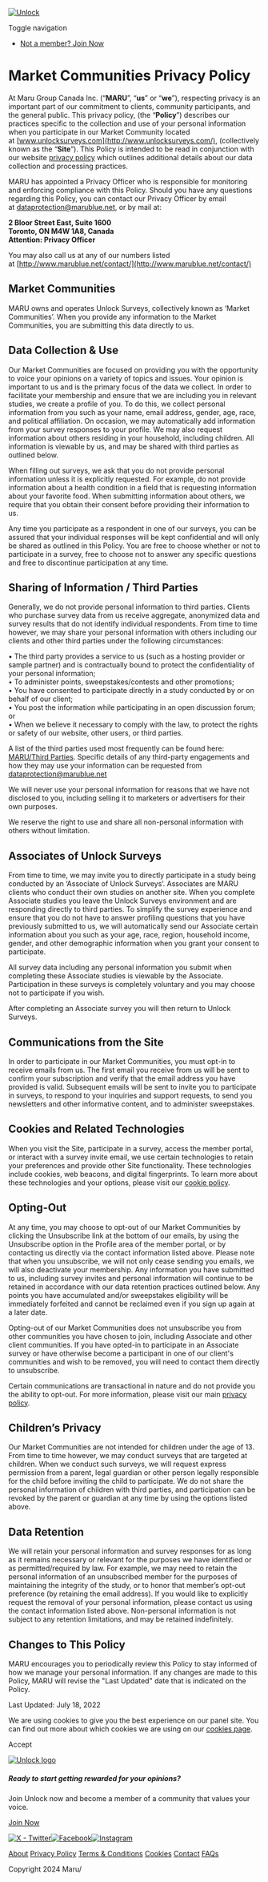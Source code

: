 [![Unlock](/img/header/logo.svg)](https://www.springboardamerica.com/)

Toggle navigation

* [Not a member? Join Now](https://www.springboardamerica.com/recruit?rmId=799a8e4b-5c17-4d86-8008-855a9f2134e3&rmPub=MSBAPortal2023)

Market Communities Privacy Policy
=================================

At Maru Group Canada Inc. (“**MARU**”, “**us**” or “**we**”), respecting privacy is an important part of our commitment to clients, community participants, and the general public. This privacy policy, (the “**Policy**”) describes our practices specific to the collection and use of your personal information when you participate in our Market Community located at [www.unlocksurveys.com](http://www.unlocksurveys.com/), (collectively known as the “**Site**”). This Policy is intended to be read in conjunction with our website [privacy policy](http://marublue.net/privacy) which outlines additional details about our data collection and processing practices.

MARU has appointed a Privacy Officer who is responsible for monitoring and enforcing compliance with this Policy. Should you have any questions regarding this Policy, you can contact our Privacy Officer by email at [dataprotection@marublue.net](mailto:dataprotection@marublue.net), or by mail at:

**2 Bloor Street East, Suite 1600  
Toronto, ON M4W 1A8, Canada   
Attention: Privacy Officer**

You may also call us at any of our numbers listed at [http://www.marublue.net/contact/](http://www.marublue.net/contact/)

Market Communities
------------------

MARU owns and operates Unlock Surveys, collectively known as ‘Market Communities’. When you provide any information to the Market Communities, you are submitting this data directly to us. 

Data Collection & Use
---------------------

Our Market Communities are focused on providing you with the opportunity to voice your opinions on a variety of topics and issues. Your opinion is important to us and is the primary focus of the data we collect. In order to facilitate your membership and ensure that we are including you in relevant studies, we create a profile of you. To do this, we collect personal information from you such as your name, email address, gender, age, race, and political affiliation. On occasion, we may automatically add information from your survey responses to your profile. We may also request information about others residing in your household, including children. All information is viewable by us, and may be shared with third parties as outlined below.

When filling out surveys, we ask that you do not provide personal information unless it is explicitly requested. For example, do not provide information about a health condition in a field that is requesting information about your favorite food. When submitting information about others, we require that you obtain their consent before providing their information to us.

Any time you participate as a respondent in one of our surveys, you can be assured that your individual responses will be kept confidential and will only be shared as outlined in this Policy. You are free to choose whether or not to participate in a survey, free to choose not to answer any specific questions and free to discontinue participation at any time.

Sharing of Information / Third Parties
--------------------------------------

Generally, we do not provide personal information to third parties. Clients who purchase survey data from us receive aggregate, anonymized data and survey results that do not identify individual respondents. From time to time however, we may share your personal information with others including our clients and other third parties under the following circumstances:

• The third party provides a service to us (such as a hosting provider or sample partner) and is contractually bound to protect the confidentiality of your personal information;  
• To administer points, sweepstakes/contests and other promotions;  
• You have consented to participate directly in a study conducted by or on behalf of our client;  
• You post the information while participating in an open discussion forum; or  
• When we believe it necessary to comply with the law, to protect the rights or safety of our website, other users, or third parties.

A list of the third parties used most frequently can be found here: [MARU/Third Parties](https://www.marugroup.net/s/third-party-list-July-21-2022.pdf). Specific details of any third-party engagements and how they may use your information can be requested from [dataprotection@marublue.net](mailto:dataprotection@marublue.net)

We will never use your personal information for reasons that we have not disclosed to you, including selling it to marketers or advertisers for their own purposes.

We reserve the right to use and share all non-personal information with others without limitation.

Associates of Unlock Surveys
----------------------------

From time to time, we may invite you to directly participate in a study being conducted by an ‘Associate of Unlock Surveys’. Associates are MARU clients who conduct their own studies on another site. When you complete Associate studies you leave the Unlock Surveys environment and are responding directly to third parties. To simplify the survey experience and ensure that you do not have to answer profiling questions that you have previously submitted to us, we will automatically send our Associate certain information about you such as your age, race, region, household income, gender, and other demographic information when you grant your consent to participate.

All survey data including any personal information you submit when completing these Associate studies is viewable by the Associate. Participation in these surveys is completely voluntary and you may choose not to participate if you wish. 

After completing an Associate survey you will then return to Unlock Surveys.

Communications from the Site
----------------------------

In order to participate in our Market Communities, you must opt-in to receive emails from us. The first email you receive from us will be sent to confirm your subscription and verify that the email address you have provided is valid. Subsequent emails will be sent to invite you to participate in surveys, to respond to your inquiries and support requests, to send you newsletters and other informative content, and to administer sweepstakes.

Cookies and Related Technologies
--------------------------------

When you visit the Site, participate in a survey, access the member portal, or interact with a survey invite email, we use certain technologies to retain your preferences and provide other Site functionality. These technologies include cookies, web beacons, and digital fingerprints. To learn more about these technologies and your options, please visit our [cookie policy](https://www.marublue.net/cookie-policy).

Opting-Out
----------

At any time, you may choose to opt-out of our Market Communities by clicking the Unsubscribe link at the bottom of our emails, by using the Unsubscribe option in the Profile area of the member portal, or by contacting us directly via the contact information listed above. Please note that when you unsubscribe, we will not only cease sending you emails, we will also deactivate your membership. Any information you have submitted to us, including survey invites and personal information will continue to be retained in accordance with our data retention practices outlined below. Any points you have accumulated and/or sweepstakes eligibility will be immediately forfeited and cannot be reclaimed even if you sign up again at a later date. 

Opting-out of our Market Communities does not unsubscribe you from other communities you have chosen to join, including Associate and other client communities. If you have opted-in to participate in an Associate survey or have otherwise become a participant in one of our client's communities and wish to be removed, you will need to contact them directly to unsubscribe.

Certain communications are transactional in nature and do not provide you the ability to opt-out. For more information, please visit our main [privacy policy](http://marublue.net/privacy).

Children’s Privacy
------------------

Our Market Communities are not intended for children under the age of 13. From time to time however, we may conduct surveys that are targeted at children. When we conduct such surveys, we will request express permission from a parent, legal guardian or other person legally responsible for the child before inviting the child to participate. We do not share the personal information of children with third parties, and participation can be revoked by the parent or guardian at any time by using the options listed above.

Data Retention
--------------

We will retain your personal information and survey responses for as long as it remains necessary or relevant for the purposes we have identified or as permitted/required by law. For example, we may need to retain the personal information of an unsubscribed member for the purposes of maintaining the integrity of the study, or to honor that member’s opt-out preference (by retaining the email address). If you would like to explicitly request the removal of your personal information, please contact us using the contact information listed above. Non-personal information is not subject to any retention limitations, and may be retained indefinitely.

Changes to This Policy
----------------------

MARU encourages you to periodically review this Policy to stay informed of how we manage your personal information. If any changes are made to this Policy, MARU will revise the "Last Updated" date that is indicated on the Policy.

Last Updated: July 18, 2022

We are using cookies to give you the best experience on our panel site. You can find out more about which cookies we are using on our [cookies page](https://www.springboardamerica.com/static/cookies).

Accept

[![Unlock logo](/img/unlock-logo.svg)](https://www.springboardamerica.com/)

##### Ready to start getting rewarded for your opinions?

Join Unlock now and become a member of a community that values your voice.

[Join Now](https://www.springboardamerica.com/recruit?rmId=2f185e3a-6eab-4463-9c62-582ed1b47423&rmPub=PortalJoin2024)

 [![X - Twitter](/img/icons/x.svg)](https://twitter.com/UnlockSurveysUS/)[![Facebook](/img/icons/facebook.svg)](https://www.facebook.com/UnlockSurveysAmerica/)[![Instagram](/img/icons/instagram.svg)](https://www.instagram.com/unlocksurveysamerica/)

[About](https://www.springboardamerica.com/static/about) [Privacy Policy](https://www.springboardamerica.com/static/privacy) [Terms & Conditions](https://www.springboardamerica.com/static/terms) [Cookies](https://www.springboardamerica.com/static/cookies) [Contact](https://www.springboardamerica.com/static/contact) [FAQs](https://www.springboardamerica.com/static/faqs)

Copyright 2024 Maru/